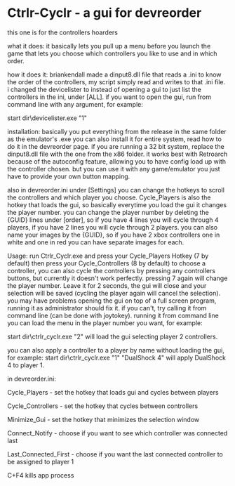 # Ctrlr-Cyclr - a gui for devreorder
this one is for the controllers hoarders

what it does:
it basically lets you pull up a menu before you launch the game that lets you choose which controllers you like to use and in which order.

how it does it:
briankendall made a dinput8.dll file that reads a .ini to know the order of the controllers, 
my script simply read and writes to that .ini file.
i changed the devicelister to instead of opening a gui to just list the controllers in the ini, under [ALL].
if you want to open the gui, run from command line with any argument, for example:

start dir\devicelister.exe "1"
  
installation:
basically you put everything from the release in the same folder as the emulator's .exe
you can also install it for entire system, read how to do it in the devreorder page.
if you are running a 32 bit system, replace the dinput8.dll file with the one from the x86 folder.
it works best with Retroarch because of the autoconfig feature, allowing you to have config load up with the controller chosen.
but you can use it with any game/emulator you just have to provide your own button mapping.


also in devreorder.ini under [Settings] you can change the hotkeys to scroll the controllers and which player you choose.
Cycle_Players is also the hotkey that loads the gui, so basically everytime you load the gui it changes the player number.
you can change the player number by deleting the {GUID} lines under [order], so if you have 4 lines you will cycle through 4 players, if you have 2 lines you will cycle through 2 players.
you can also name your images by the {GUID}, so if you have 2 xbox controllers one in white and one in red you can have separate images for each.

Usage:
run Ctrlr_Cyclr.exe and press your Cycle_Players Hotkey (7 by default) then press your Cycle_Controllers (8 by default) to choose a controller,
you can also cycle the controllers by pressing any controllers buttons, but currently it doesn't work perfectly.
pressing 7 again will change the player number.
Leave it for 2 seconds, the gui will close and your selection will be saved (cycling the player again will cancel the selection).
you may have problems opening the gui on top of a full screen program, running it as administrator should fix it.
if you can't, try calling it from command line (can be done with joytokey).
running it from command line you can load the menu in the player number you want, for example:

start dir\ctrlr_cyclr.exe "2"
will load the gui selecting player 2 controllers.

you can also apply a controller to a player by name without loading the gui, for example:
start dir\ctrlr_cyclr.exe "1" "DualShock 4"
will apply DualShock 4 to player 1.

in devreorder.ini:

Cycle_Players - set the hotkey that loads gui and cycles between players

Cycle_Controllers - set the hotkey that cycles between controllers

Minimize_Gui - set the hotkey that minimizes the selection window

Connect_Notify - choose if you want to see which controller was connected last

Last_Connected_First - choose if you want the last connected controller to be assigned to player 1

C+F4 kills app process
